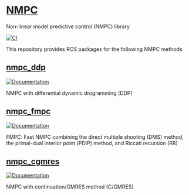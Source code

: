# [NMPC](https://github.com/isri-aist/NMPC)
Non-linear model predictive control (NMPC) library

[![CI](https://github.com/isri-aist/NMPC/actions/workflows/ci.yaml/badge.svg)](https://github.com/isri-aist/NMPC/actions/workflows/ci.yaml)

This repository provides ROS packages for the following NMPC methods

## [nmpc_ddp](./nmpc_ddp)

[![Documentation](https://img.shields.io/badge/doxygen-online-brightgreen?logo=read-the-docs&style=flat)](https://isri-aist.github.io/NMPC/nmpc_ddp/index.html)

NMPC with differential dynamic drogramming (DDP)

## [nmpc_fmpc](./nmpc_fmpc)

[![Documentation](https://img.shields.io/badge/doxygen-online-brightgreen?logo=read-the-docs&style=flat)](https://isri-aist.github.io/NMPC/nmpc_fmpc/index.html)

FMPC: Fast NMPC combining the direct multiple shooting (DMS) method, the primal-dual interior point (PDIP) method, and Riccati recursion (RR)

## [nmpc_cgmres](./nmpc_cgmres)

[![Documentation](https://img.shields.io/badge/doxygen-online-brightgreen?logo=read-the-docs&style=flat)](https://isri-aist.github.io/NMPC/nmpc_cgmres/index.html)

NMPC with continuation/GMRES method (C/GMRES)
